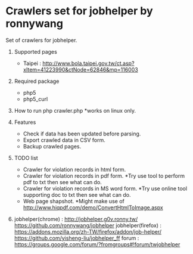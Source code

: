 Crawlers set for jobhelper by ronnywang
==================

Set of crawlers for jobhelper.

1. Supported pages
   - Taipei : http://www.bola.taipei.gov.tw/ct.asp?xItem=41223990&ctNode=62846&mp=116003

2. Required package
   - php5
   - php5_curl

3. How to run
   php crawler.php
   *works on linux only.

4. Features
   - Check if data has been updated before parsing.
   - Export crawled data in CSV form.
   - Backup crawled pages.

5. TODO list
   - Crawler for violation records in html form.
   - Crawler for violation records in pdf form.
     *Try use tool to perform pdf to txt then see what can do.
   - Crawler for violation records in MS word form.
     *Try use online tool supporting doc to txt then see what can do.
   - Web page shapshot.
     *Might make use of http://www.hiqpdf.com/demo/ConvertHtmlToImage.aspx

6. jobhelper(chrome) : http://jobhelper.g0v.ronny.tw/
                       https://github.com/ronnywang/jobhelper
   jobhelper(firefox) : https://addons.mozilla.org/zh-TW/firefox/addon/job-helper/
                        https://github.com/yisheng-liu/jobhelper_ff
   forum : https://groups.google.com/forum/?fromgroups#!forum/twjobhelper
